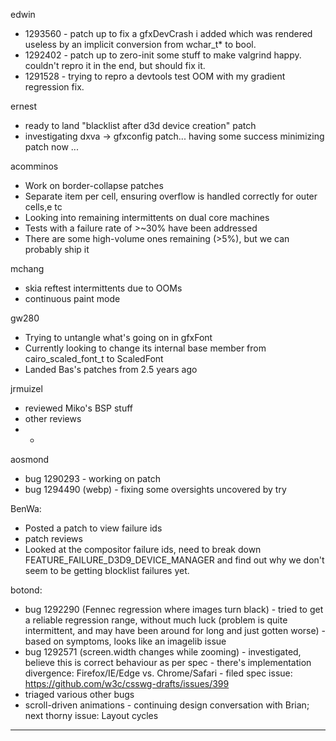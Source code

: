 edwin
* 1293560 - patch up to fix a gfxDevCrash i added which was rendered useless by an implicit conversion from wchar_t* to bool.
* 1292402 - patch up to zero-init some stuff to make valgrind happy. couldn't repro it in the end, but should fix it.
* 1291528 - trying to repro a devtools test OOM with my gradient regression fix.



ernest
* ready to land "blacklist after d3d device creation" patch
* investigating dxva -> gfxconfig patch... having some success minimizing patch now ...



acomminos
* Work on border-collapse patches
* Separate item per cell, ensuring overflow is handled correctly for outer cells,e tc
* Looking into remaining intermittents on dual core machines
* Tests with a failure rate of >~30% have been addressed
* There are some high-volume ones remaining (>5%), but we can probably ship it



mchang
* skia reftest intermittents due to OOMs
* continuous paint mode



gw280
* Trying to untangle what's going on in gfxFont
* Currently looking to change its internal base member from cairo_scaled_font_t to ScaledFont
* Landed Bas's patches from 2.5 years ago



jrmuizel
* reviewed Miko's BSP stuff
* other reviews
* * 


aosmond
* bug 1290293 - working on patch
* bug 1294490 (webp) - fixing some oversights uncovered by try



BenWa:
* Posted a patch to view failure ids
* patch reviews
* Looked at the compositor failure ids, need to break down FEATURE_FAILURE_D3D9_DEVICE_MANAGER and find out why we don't seem to be getting blocklist failures yet.



botond:
  - bug 1292290 (Fennec regression where images turn black)
          - tried to get a reliable regression range, without much luck (problem is quite intermittent, and may have been around for long and just gotten worse)
          - based on symptoms, looks like an imagelib issue
  - bug 1292571 (screen.width changes while zooming)
          - investigated, believe this is correct behaviour as per spec
          - there's implementation divergence: Firefox/IE/Edge vs. Chrome/Safari
              - filed spec issue: https://github.com/w3c/csswg-drafts/issues/399
  - triaged various other bugs
  - scroll-driven animations
          - continuing design conversation with Brian; next thorny issue: Layout cycles



________________


